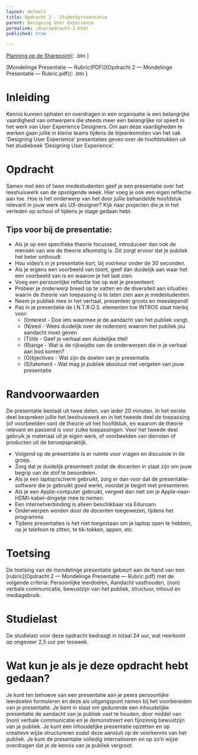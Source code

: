 ```yaml
---
layout: default
title: Opdracht 2 - Studentpresentatie
parent: Designing User Experience
permalink: /dux/opdracht-2.html
published: true

---
```



[Planning op de Sharepoint](https://hrnl.sharepoint.com/:x:/s/CMD/EfsU7bgoZjZCtMcpeyh6H9QBBAJvQj-ChlmiV1sZ3mMjXA?e=8t2ttF){: .btn }

[Mondelinge Presentatie — Rubric(PDF)](Opdracht 2 — Mondelinge Presentatie — Rubric.pdf){: .btn }

# Inleiding
Kennis kunnen ophalen en overdragen in een organisatie is een belangrijke vaardigheid van ontwerpers die steeds meer een belangrijke rol speelt in het werk van User Experience Designers. Om aan deze vaardigheden te werken gaan jullie in kleine teams tijdens de bijeenkomsten van het vak ‘Designing User Experience’ presentaties geven over de hoofdstukken uit het studieboek ‘Designing User Experience’.

# Opdracht
Samen met één of twee medestudenten geef je een presentatie over het leeshuiswerk van de opvolgende week. Hier voeg je ook een eigen reflectie aan toe. Hoe is het onderwerp van het door jullie behandelde hoofdstuk relevant in jouw werk als UX-designer? Kijk naar projecten die je in het verleden op school of tijdens je stage gedaan hebt.

## Tips voor bij de presentatie:
- Als je op een specifieke theorie focussed, introduceer dan ook de mensen van wie de theorie afkomstig is. Dit zorgt ervoor dat je publiek het beter onthoudt.
- Hou video’s in je presentatie kort, bij voorkeur onder de 30 seconden.
- Als je ergens een voorbeeld van toont, geef dan duidelijk aan waar het een voorbeeld van is en waarom je het laat zien.
- Voeg een persoonlijke reflectie toe op wat je presenteert.
- Probeer je onderwerp breed op te vatten en de diversiteit aan situaties waarin de theorie van toepassing is te laten zien aan je medestudenten.
- Neem je publiek mee in het verhaal, presenteer groots en meeslepend!
- Pas in je presentatie de I.N.T.R.O.S. elementen toe INTROS staat hierbij voor:
    - (I)nterest - Doe iets waarmee je de aandacht van het publiek vangt.
    - (N)eed - Wees duidelijk over de reden(en) waarom het publiek jou aandacht moet geven
    - (T)itle - Geef je verhaal een duidelijke titel!
    - (R)ange - Wat is de rijkwijdte van de onderwerpen die in je verhaal aan bod komen?
    - (O)bjectives - Wat zijn de doelen van je presentatie.
    - (S)tatement - Wat mag je publiek absoluut niet vergeten van jouw presentatie

# Randvoorwaarden
De presentatie bestaat uit twee delen, van ieder 20 minuten. In het eerste deel bespreken jullie het leeshuiswerk en in het tweede deel de toepassing (of voorbeelden van) de theorie uit het hoofdstuk, en waarom de theorie relevant en passend is voor zulke toepassingen. Voor het tweede deel gebruik je materiaal uit je eigen werk, of voorbeelden van diensten of producten uit de beroepspraktijk.

- Volgend op de presentatie is er ruimte voor vragen en discussie in de groep.
- Zorg dat je duidelijk presenteert zodat de docenten in staat zijn om jouw begrip van de stof te beoordelen.
- Als je een laptop/scherm gebruikt, zorg er dan voor dat de presentatie-software die je gebruikt goed werkt, voordat je begint met presenteren. 
- Als je een Apple-computer gebruikt, vergeet dan niet om je Apple-naar-HDMI-kabel-dingetje mee te nemen.
- Een internetverbinding is alleen beschikbaar via Eduroam.
- Onderwerpen worden door de docenten toegewezen, tijdens het programma
- Tijdens presentaties is het niet toegestaan om je laptop open te hebben, op je telefoon te zitten, te tik-tokken, appen, etc.

# Toetsing
De toetsing van de mondelinge presentatie gebeurt aan de hand van een [rubric](Opdracht 2 — Mondelinge Presentatie — Rubric.pdf) met de volgende criteria: Persoonlijke leerdoelen, Aandacht vasthouden,  (non) verbale communicatie, bewustzijn van het publiek, structuur, inhoud en mediagebruik.

# Studielast
De studielast voor deze opdracht bedraagt in totaal 24 uur, wat neerkomt op ongeveer 2,5 uur per lesweek.

# Wat kun je als je deze opdracht hebt gedaan?
Je kunt ten behoeve van een presentatie aan je peers persoonlijke leerdoelen formuleren en deze als uitgangspunt nemen bij het voorbereiden van je presentatie. Je bent in staat om gedurende een inhoudelijke presentatie de aandacht van je publiek vast te houden, door middel van (non) verbale communicatie en je demonstreert een fijnzinnig bewustzijn van je publiek. Je kunt een inhoudelijke presentatie opzetten en op creatieve wijze structureren zodat deze aansluit op de voorkennis van het publiek. Je kunt de presentatie volledig internaliseren en op zo’n wijze overdragen dat je de kennis van je publiek vergroot.

